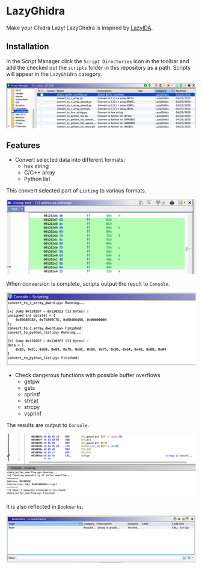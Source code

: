 # LazyGhidra
Make your Ghidra Lazy! LazyGhidra is inspired by [LazyIDA](https://github.com/L4ys/LazyIDA).

## Installation

In the Script Manager click the `Script Directories` icon in the toolbar and add the checked out the `scripts` folder in this repository as a path.
Scripts will appear in the `LazyGhidra` category.

![script_manager](./screenshots/script_manager.png)

## Features 
- Convert selected data into different formats:
  - hex string
  - C/C++ array
  - Python list

This convert selected part of `Listing` to various formats.

![converter-listing](./screenshots/converter_listing.png)

When conversion is complete, scripts output the result to `Console`.

![converter-console](./screenshots/converter_console.png)

- Check dangerous functions with possible buffer overflows
  - getpw
  - gets
  - sprintf
  - strcat
  - strcpy
  - vsprinf

The results are output to `Console`.

![checker](./screenshots/checker.png)

It is also reflected in `Bookmarks`.

![checker_bookmarks](./screenshots/checker_bookmarks.png)

